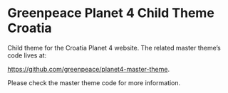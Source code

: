 # Greenpeace Planet 4 Child Theme Croatia

Child theme for the Croatia Planet 4 website.
The related master theme’s code lives at: 

https://github.com/greenpeace/planet4-master-theme.

Please check the master theme code for more information. 
